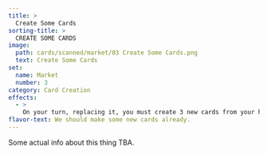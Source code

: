 ```yaml
---
title: >
  Create Some Cards
sorting-title: >
  CREATE SOME CARDS
image: 
  path: cards/scanned/market/03 Create Some Cards.png
  text: Create Some Cards
set:
  name: Market
  number: 3
category: Card Creation
effects: 
  - >
    On your turn, replacing it, you must create 3 new cards from your hand if you have them and play them immediately.
flavor-text: We should make some new cards already.
---
```

Some actual info about this thing TBA.
